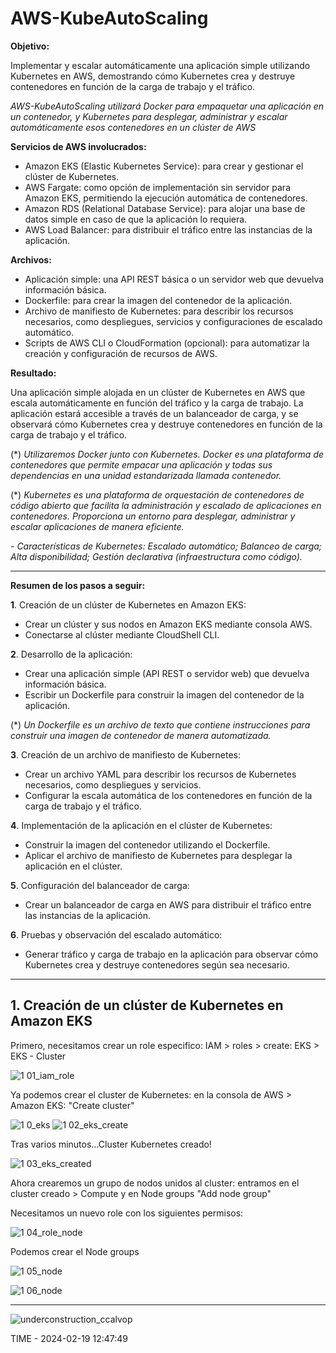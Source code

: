 # AWS-KubeAutoScaling

**Objetivo:**

Implementar y escalar automáticamente una aplicación simple utilizando Kubernetes en AWS, demostrando cómo Kubernetes crea y destruye contenedores en función de la carga de trabajo y el tráfico.

_AWS-KubeAutoScaling utilizará Docker para empaquetar una aplicación en un contenedor, y Kubernetes para desplegar, administrar y escalar automáticamente esos contenedores en un clúster de AWS_

**Servicios de AWS involucrados:**

  - Amazon EKS (Elastic Kubernetes Service): para crear y gestionar el clúster de Kubernetes.
  - AWS Fargate: como opción de implementación sin servidor para Amazon EKS, permitiendo la ejecución automática de contenedores.
  - Amazon RDS (Relational Database Service): para alojar una base de datos simple en caso de que la aplicación lo requiera.
  - AWS Load Balancer: para distribuir el tráfico entre las instancias de la aplicación.

**Archivos:**

  - Aplicación simple: una API REST básica o un servidor web que devuelva información básica.
  - Dockerfile: para crear la imagen del contenedor de la aplicación.
  - Archivo de manifiesto de Kubernetes: para describir los recursos necesarios, como despliegues, servicios y configuraciones de escalado automático.
  - Scripts de AWS CLI o CloudFormation (opcional): para automatizar la creación y configuración de recursos de AWS.

**Resultado:**

Una aplicación simple alojada en un clúster de Kubernetes en AWS que escala automáticamente en función del tráfico y la carga de trabajo. La aplicación estará accesible a través de un balanceador de carga, y se observará cómo Kubernetes crea y destruye contenedores en función de la carga de trabajo y el tráfico.

(*) _Utilizaremos Docker junto con Kubernetes. Docker es una plataforma de contenedores que permite empacar una aplicación y todas sus dependencias en una unidad estandarizada llamada contenedor._ 

(*) _Kubernetes es una plataforma de orquestación de contenedores de código abierto que facilita la administración y escalado de aplicaciones en contenedores. Proporciona un entorno para desplegar, administrar y escalar aplicaciones de manera eficiente._

_- Características de Kubernetes: Escalado automático; Balanceo de carga; Alta disponibilidad; Gestión declarativa (infraestructura como código)._

***

**Resumen de los pasos a seguir:**

**1**. Creación de un clúster de Kubernetes en Amazon EKS:

- Crear un clúster y sus nodos en Amazon EKS mediante consola AWS.
- Conectarse al clúster mediante CloudShell CLI.

**2**. Desarrollo de la aplicación:

- Crear una aplicación simple (API REST o servidor web) que devuelva información básica.
- Escribir un Dockerfile para construir la imagen del contenedor de la aplicación.
 
(*) _Un Dockerfile es un archivo de texto que contiene instrucciones para construir una imagen de contenedor de manera automatizada._

**3**. Creación de un archivo de manifiesto de Kubernetes:

- Crear un archivo YAML para describir los recursos de Kubernetes necesarios, como despliegues y servicios.
- Configurar la escala automática de los contenedores en función de la carga de trabajo y el tráfico.

**4**. Implementación de la aplicación en el clúster de Kubernetes:

- Construir la imagen del contenedor utilizando el Dockerfile.
- Aplicar el archivo de manifiesto de Kubernetes para desplegar la aplicación en el clúster.

**5**. Configuración del balanceador de carga:

- Crear un balanceador de carga en AWS para distribuir el tráfico entre las instancias de la aplicación.

**6**. Pruebas y observación del escalado automático:

- Generar tráfico y carga de trabajo en la aplicación para observar cómo Kubernetes crea y destruye contenedores según sea necesario.

***

## 1. Creación de un clúster de Kubernetes en Amazon EKS

Primero, necesitamos crear un role especifico: IAM > roles > create: EKS >  EKS - Cluster

![1 01_iam_role](https://github.com/ccalvop/AWS-KubeAutoScaling/assets/126183973/b770203d-e8b4-4af8-afe7-55003ce8fbe3)

Ya podemos crear el cluster de Kubernetes: en la consola de AWS > Amazon EKS: "Create cluster"

![1 0_eks](https://github.com/ccalvop/AWS-KubeAutoScaling/assets/126183973/5f2da40f-50d3-469a-b0cf-f3f60b690519)
![1 02_eks_create](https://github.com/ccalvop/AWS-KubeAutoScaling/assets/126183973/6e766b64-e3fa-4141-93fa-cc7a0e27e223)

Tras varios minutos...Cluster Kubernetes creado!

![1 03_eks_created](https://github.com/ccalvop/AWS-KubeAutoScaling/assets/126183973/3fe72eee-7b62-4ff2-922e-01600fb0075f)

Ahora crearemos un grupo de nodos unidos al cluster: entramos en el cluster creado > Compute y en Node groups "Add node group"

Necesitamos un nuevo role con los siguientes permisos:

![1 04_role_node](https://github.com/ccalvop/AWS-KubeAutoScaling/assets/126183973/dea520d5-5c1d-45f9-9c45-cb0aa9978429)

Podemos crear el Node groups

![1 05_node](https://github.com/ccalvop/AWS-KubeAutoScaling/assets/126183973/1652c81a-1413-4f01-aa07-f215a6431007)

![1 06_node](https://github.com/ccalvop/AWS-KubeAutoScaling/assets/126183973/0b31f61c-abab-4875-8f52-2ae8606d1f8b)



***
![underconstruction_ccalvop](https://user-images.githubusercontent.com/126183973/234037995-bbe36371-8cc2-47a6-9c4f-b2311c57018d.jpg)

TIME - 2024-02-19 12:47:49